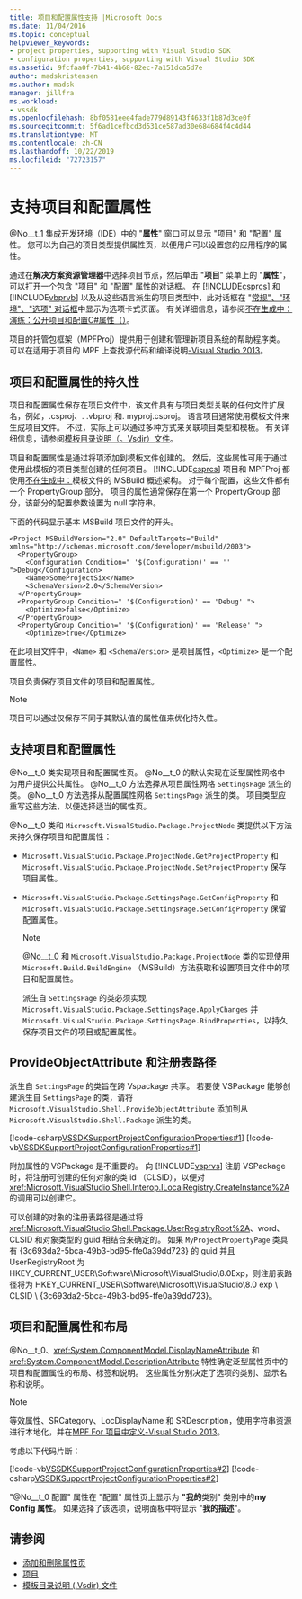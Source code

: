 ```yaml
---
title: 项目和配置属性支持 |Microsoft Docs
ms.date: 11/04/2016
ms.topic: conceptual
helpviewer_keywords:
- project properties, supporting with Visual Studio SDK
- configuration properties, supporting with Visual Studio SDK
ms.assetid: 9fcfaa0f-7b41-4b68-82ec-7a151dca5d7e
author: madskristensen
ms.author: madsk
manager: jillfra
ms.workload:
- vssdk
ms.openlocfilehash: 8bf0581eee4fade779d89143f4633f1b87d3ce0f
ms.sourcegitcommit: 5f6ad1cefbcd3d531ce587ad30e684684f4c4d44
ms.translationtype: MT
ms.contentlocale: zh-CN
ms.lasthandoff: 10/22/2019
ms.locfileid: "72723157"
---
```

# <a name="support-for-project-and-configuration-properties"></a>支持项目和配置属性
@No__t_1 集成开发环境（IDE）中的 "**属性**" 窗口可以显示 "项目" 和 "配置" 属性。 您可以为自己的项目类型提供属性页，以便用户可以设置您的应用程序的属性。

 通过在**解决方案资源管理器**中选择项目节点，然后单击 "**项目**" 菜单上的 "**属性**"，可以打开一个包含 "项目" 和 "配置" 属性的对话框。 在 [!INCLUDE[csprcs](../../data-tools/includes/csprcs_md.md)] 和 [!INCLUDE[vbprvb](../../code-quality/includes/vbprvb_md.md)] 以及从这些语言派生的项目类型中，此对话框在 "[常规"、"环境"、"选项" 对话框](../../ide/reference/general-environment-options-dialog-box.md)中显示为选项卡式页面。 有关详细信息，请参阅[不在生成中：演练：公开项目和配置C#属性（）](https://msdn.microsoft.com/library/d850d63b-25e2-4505-9f3d-eb038d7c1d0e)。

 项目的托管包框架（MPFProj）提供用于创建和管理新项目系统的帮助程序类。 可以在适用于项目的 MPF 上查找源代码和编译说明[-Visual Studio 2013](https://github.com/tunnelvisionlabs/MPFProj10)。

## <a name="persistence-of-project-and-configuration-properties"></a>项目和配置属性的持久性
 项目和配置属性保存在项目文件中，该文件具有与项目类型关联的任何文件扩展名，例如，.csproj、. .vbproj 和. myproj.csproj。 语言项目通常使用模板文件来生成项目文件。 不过，实际上可以通过多种方式来关联项目类型和模板。 有关详细信息，请参阅[模板目录说明（。Vsdir）文件](../../extensibility/internals/template-directory-description-dot-vsdir-files.md)。

 项目和配置属性是通过将项添加到模板文件创建的。 然后，这些属性可用于通过使用此模板的项目类型创建的任何项目。 [!INCLUDE[csprcs](../../data-tools/includes/csprcs_md.md)] 项目和 MPFProj 都使用[不在生成中：](/previous-versions/visualstudio/visual-studio-2008/ms171452(v=vs.90))模板文件的 MSBuild 概述架构。 对于每个配置，这些文件都有一个 PropertyGroup 部分。 项目的属性通常保存在第一个 PropertyGroup 部分，该部分的配置参数设置为 null 字符串。

 下面的代码显示基本 MSBuild 项目文件的开头。

```
<Project MSBuildVersion="2.0" DefaultTargets="Build" xmlns="http://schemas.microsoft.com/developer/msbuild/2003">
  <PropertyGroup>
    <Configuration Condition=" '$(Configuration)' == '' ">Debug</Configuration>
    <Name>SomeProjectSix</Name>
    <SchemaVersion>2.0</SchemaVersion>
  </PropertyGroup>
  <PropertyGroup Condition=" '$(Configuration)' == 'Debug' ">
    <Optimize>false</Optimize>
  </PropertyGroup>
  <PropertyGroup Condition=" '$(Configuration)' == 'Release' ">
    <Optimize>true</Optimize>
```

 在此项目文件中，`<Name>` 和 `<SchemaVersion>` 是项目属性，`<Optimize>` 是一个配置属性。

 项目负责保存项目文件的项目和配置属性。

> [!NOTE]
> 项目可以通过仅保存不同于其默认值的属性值来优化持久性。

## <a name="support-for-project-and-configuration-properties"></a>支持项目和配置属性
 @No__t_0 类实现项目和配置属性页。 @No__t_0 的默认实现在泛型属性网格中为用户提供公共属性。 @No__t_0 方法选择从项目属性网格 `SettingsPage` 派生的类。 @No__t_0 方法选择从配置属性网格 `SettingsPage` 派生的类。 项目类型应重写这些方法，以便选择适当的属性页。

 @No__t_0 类和 `Microsoft.VisualStudio.Package.ProjectNode` 类提供以下方法来持久保存项目和配置属性：

- `Microsoft.VisualStudio.Package.ProjectNode.GetProjectProperty` 和 `Microsoft.VisualStudio.Package.ProjectNode.SetProjectProperty` 保存项目属性。

- `Microsoft.VisualStudio.Package.SettingsPage.GetConfigProperty` 和 `Microsoft.VisualStudio.Package.SettingsPage.SetConfigProperty` 保留配置属性。

  > [!NOTE]
  > @No__t_0 和 `Microsoft.VisualStudio.Package.ProjectNode` 类的实现使用 `Microsoft.Build.BuildEngine` （MSBuild）方法获取和设置项目文件中的项目和配置属性。

  派生自 `SettingsPage` 的类必须实现 `Microsoft.VisualStudio.Package.SettingsPage.ApplyChanges` 并 `Microsoft.VisualStudio.Package.SettingsPage.BindProperties`，以持久保存项目文件的项目或配置属性。

## <a name="provideobjectattribute-and-registry-path"></a>ProvideObjectAttribute 和注册表路径
 派生自 `SettingsPage` 的类旨在跨 Vspackage 共享。 若要使 VSPackage 能够创建派生自 `SettingsPage` 的类，请将 `Microsoft.VisualStudio.Shell.ProvideObjectAttribute` 添加到从 `Microsoft.VisualStudio.Shell.Package` 派生的类。

 [!code-csharp[VSSDKSupportProjectConfigurationProperties#1](../../extensibility/internals/codesnippet/CSharp/support-for-project-and-configuration-properties_1.cs)]
 [!code-vb[VSSDKSupportProjectConfigurationProperties#1](../../extensibility/internals/codesnippet/VisualBasic/support-for-project-and-configuration-properties_1.vb)]

 附加属性的 VSPackage 是不重要的。 向 [!INCLUDE[vsprvs](../../code-quality/includes/vsprvs_md.md)] 注册 VSPackage 时，将注册可创建的任何对象的类 id （CLSID），以便对 <xref:Microsoft.VisualStudio.Shell.Interop.ILocalRegistry.CreateInstance%2A> 的调用可以创建它。

 可以创建的对象的注册表路径是通过将 <xref:Microsoft.VisualStudio.Shell.Package.UserRegistryRoot%2A>、word、CLSID 和对象类型的 guid 相结合来确定的。 如果 `MyProjectPropertyPage` 类具有 {3c693da2-5bca-49b3-bd95-ffe0a39dd723} 的 guid 并且 UserRegistryRoot 为 HKEY_CURRENT_USER\Software\Microsoft\VisualStudio\8.0Exp，则注册表路径将为 HKEY_CURRENT_USER\Software\Microsoft\VisualStudio\8.0 exp \ CLSID \\ {3c693da2-5bca-49b3-bd95-ffe0a39dd723}。

## <a name="project-and-configuration-property-attributes-and-layout"></a>项目和配置属性和布局
 @No__t_0、<xref:System.ComponentModel.DisplayNameAttribute> 和 <xref:System.ComponentModel.DescriptionAttribute> 特性确定泛型属性页中的项目和配置属性的布局、标签和说明。 这些属性分别决定了选项的类别、显示名称和说明。

> [!NOTE]
> 等效属性、SRCategory、LocDisplayName 和 SRDescription，使用字符串资源进行本地化，并在[MPF For 项目中定义-Visual Studio 2013](https://github.com/tunnelvisionlabs/MPFProj10)。

 考虑以下代码片断：

 [!code-vb[VSSDKSupportProjectConfigurationProperties#2](../../extensibility/internals/codesnippet/VisualBasic/support-for-project-and-configuration-properties_2.vb)]
 [!code-csharp[VSSDKSupportProjectConfigurationProperties#2](../../extensibility/internals/codesnippet/CSharp/support-for-project-and-configuration-properties_2.cs)]

 "@No__t_0 配置" 属性在 "配置" 属性页上显示为 **"我的**类别" 类别中的**my Config 属性**。 如果选择了该选项，说明面板中将显示 "**我的描述**"。

## <a name="see-also"></a>请参阅
- [添加和删除属性页](../../extensibility/adding-and-removing-property-pages.md)
- [项目](../../extensibility/internals/projects.md)
- [模板目录说明 (.Vsdir) 文件](../../extensibility/internals/template-directory-description-dot-vsdir-files.md)

